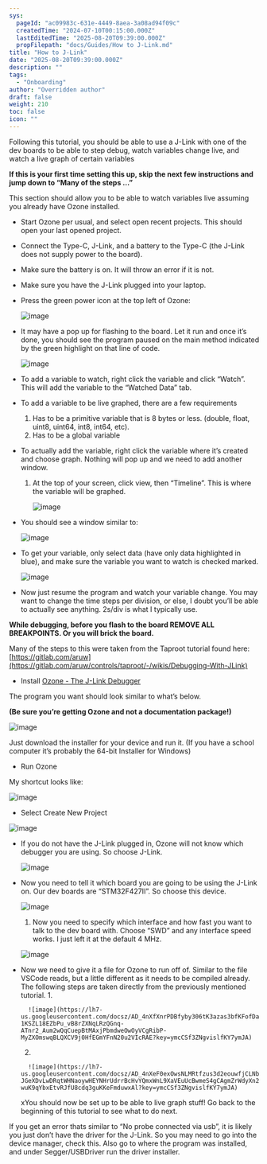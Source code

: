 ```yaml
---
sys:
  pageId: "ac09983c-631e-4449-8aea-3a08ad94f09c"
  createdTime: "2024-07-10T00:15:00.000Z"
  lastEditedTime: "2025-08-20T09:39:00.000Z"
  propFilepath: "docs/Guides/How to J-Link.md"
title: "How to J-Link"
date: "2025-08-20T09:39:00.000Z"
description: ""
tags:
  - "Onboarding"
author: "Overridden author"
draft: false
weight: 210
toc: false
icon: ""
---
```


Following this tutorial, you should be able to use a J-Link with one of the dev boards to be able to step debug, watch variables change live, and watch a live graph of certain variables

**If this is your first time setting this up, skip the next few instructions and jump down to “Many of the steps …”**

This section should allow you to be able to watch variables live assuming you already have Ozone installed.

- Start Ozone per usual, and select open recent projects. This should open your last opened project.
- Connect the Type-C, J-Link, and a battery to the Type-C (the J-Link does not supply power to the board).
- Make sure the battery is on. It will throw an error if it is not.
- Make sure you have the J-Link plugged into your laptop.
- Press the green power icon at the top left of Ozone:

	![image](https://lh7-us.googleusercontent.com/docsz/AD_4nXdP3A4OMfzM_GJzlhvpkm8kCJgLotjg34mSOigQHKF2DEK_YGEYwWl6SDrtpMtQy4L1li7c-ppXwrpChbZEhSwgJLmFYj9yv-oNWbtxWaP2JVqAJ2ecfT5_AOrZrGagvszVrawYkqgc5WuvvcK5YITALtOK?key=ymcCSf3ZNgvislfKY7ymJA)
- It may have a pop up for flashing to the board. Let it run and once it’s done, you should see the program paused on the main method indicated by the green highlight on that line of code.

	![image](https://lh7-us.googleusercontent.com/docsz/AD_4nXczVFQK0sIbEzO3rZrQVAppSNV-en_5FnxIe0YpeJzzDp6VhOJDFIuPLf8i9YnvU74YDK_e0dhJ0VreVEsEO4tXosieL5Yf2DY-ZXOKHHijINLbEn5-ZT_tn7vWoM2ksxB-V8mgSH2DBr5t12vWVp43IR1D?key=ymcCSf3ZNgvislfKY7ymJA)
- To add a variable to watch, right click the variable and click “Watch”. This will add the variable to the “Watched Data” tab.
- To add a variable to be live graphed, there are a few requirements
	1. Has to be a primitive variable that is 8 bytes or less. (double, float, uint8, uint64, int8, int64, etc).
	2. Has to be a global variable
- To actually add the variable, right click the variable where it’s created and choose graph. Nothing will pop up and we need to add another window.
	1. At the top of your screen, click view, then “Timeline”. This is where the variable will be graphed.

		![image](https://lh7-us.googleusercontent.com/docsz/AD_4nXct2R9i5u2i5QNpE9ORK_MPT2AAiLVJasifyeI44kY74k473L3m5qlVt4tMkFblRoVSl7DLon-4CPLF-sIY1XwBXUBnT2WSiN_k29ibEplHEyi7bT1gAtYWpzdNyOuOdEW1BPazumYs03pBipOvfSgHjgug?key=ymcCSf3ZNgvislfKY7ymJA)
- You should see a window similar to:

	![image](https://lh7-us.googleusercontent.com/docsz/AD_4nXeK-NIOkrGsZ1Hoen0k-jj6rrgXUDVFtoJSxjLD9oq9XUCanVP-adrRbJvdE53OVp4OBzey3VsQYtulkfhbYpV5HvHOSb8JMExvB77UWnYb9v-xQznOgFxq7z-7U_8tzlIJImkWR_FjDpsrKA2PGaGA730?key=ymcCSf3ZNgvislfKY7ymJA)
- To get your variable, only select data (have only data highlighted in blue), and make sure the variable you want to watch is checked marked.

	![image](https://lh7-us.googleusercontent.com/docsz/AD_4nXf6m4nnt-CmR44hARinzCBzMpvATcrAXWoTzIG1YfkS5ci5fJUGUMW2weIMzHICg4ba9giAvh8-s04slp_EkT53As1eqnD917PH_jeLfCV6yEzBpdtzP0vbYAT_J7kNdvvaHTIOxLnFAAOEg5MXH6kovFi6?key=ymcCSf3ZNgvislfKY7ymJA)
- Now just resume the program and watch your variable change. You may want to change the time steps per division, or else, I doubt you’ll be able to actually see anything. 2s/div is what I typically use.

**While debugging, before you flash to the board REMOVE ALL BREAKPOINTS. Or you will brick the board.**

Many of the steps to this were taken from the Taproot tutorial found here: [https://gitlab.com/aruw](https://gitlab.com/aruw/controls/taproot/-/wikis/Debugging-With-JLink)

- Install [Ozone - The J-Link Debugger](https://www.segger.com/downloads/jlink/#J-LinkSoftwareAndDocumentationPack)

The program you want should look similar to what’s below.

**(Be sure you’re getting Ozone and not a documentation package!)**

![image](https://lh7-us.googleusercontent.com/docsz/AD_4nXcnl3y4K0RKoEwE8Rh1YRQ5XG2KqbK2gdYYSe5rqE0aIV_m_6jisKVhCl24gO-h5DqpUBNY8Vl0GXtVeoveKxa807W9IDFUNLnCal63tVc8e3o48x4fUmC1-1Xmbi9VAwxs1UWjqyGitQSb3Mmsgt52srt0?key=ymcCSf3ZNgvislfKY7ymJA)

Just download the installer for your device and run it. (If you have a school computer it’s probably the 64-bit Installer for Windows)

- Run Ozone

My shortcut looks like:

![image](https://lh7-us.googleusercontent.com/docsz/AD_4nXdUSv2Fo9E1GsREEgeYmWculwPU_pOf4USAtU1yNMWeGw40odmz3Tke8NdfkzyvjG8Gtb-wyktLVMOUL-b3QXw236K_wgQGP8xTb5J_8NojGJip_CuzZhVZELfr06CS5RoHvBJazy-BAXeyPtb2I4IEZWA?key=ymcCSf3ZNgvislfKY7ymJA)

- Select Create New Project

![image](https://lh7-us.googleusercontent.com/docsz/AD_4nXdST3cIhp9wFpw113bsWtJdPygjDIq8xOCYxIlS-UkyzCA55Kzbo-ZvvRnZ_wzaBHYws4NTESbRiq2IYClMTQ7WwLhm4Dmsqus1uAQUnL4qTu9CmkB1vaz-URYC7J9Pdt-cqKwYCYNp9MSgQgdZamU5N_U?key=ymcCSf3ZNgvislfKY7ymJA)

- If you do not have the J-Link plugged in, Ozone will not know which debugger you are using. So choose J-Link.

	![image](https://lh7-us.googleusercontent.com/docsz/AD_4nXeNU1SLP0zn-LUMM2eY5jRoXm3KtmAvmgn7aYoPd8kzfno-Y5tI-jf2rQtibbRdjSd8OG7a0HiLyjzy-ugOGWgiQ-q3s98F0l3CQoo0-E7a1VmmtRTFu1sjTMqT-LXu1JoFIHJGm5hbGMpCyTJmD4Ys_c1u?key=ymcCSf3ZNgvislfKY7ymJA)
- Now you need to tell it which board you are going to be using the J-Link on. Our dev boards are “STM32F427II”. So choose this device.

	![image](https://lh7-us.googleusercontent.com/docsz/AD_4nXfenhfCaCvv4APRdbHxQhupWUwm5hBB_3y-ancgXkuRT4NKXvICg2kODaalz7rvSNabrWmS3W2Roo2czlRl-BPKfIPDm1lETjpjjHCd0rjyLDePBEIBSzKMy5di-O0W3manHehFSVYWvW7iNXHALsVTKO8d?key=ymcCSf3ZNgvislfKY7ymJA)
	1. Now you need to specify which interface and how fast you want to talk to the dev board with. Choose “SWD” and any interface speed works. I just left it at the default 4 MHz.

	![image](https://lh7-us.googleusercontent.com/docsz/AD_4nXcA0RjJ6jm178yRUKllYdPl4Y82I86rcc3xS010pWkg_yB1o_a2PVhbc7Q4cq5Wv2xc94UMwE3DxD78V9N4r3MGHRxDp8KIdtqgdUPHQEQaBoMefkuNtAJLPrUWyNcCMd47mMlnGFAoUkCO8lMnBCRzQWIU?key=ymcCSf3ZNgvislfKY7ymJA)
- Now we need to give it a file for Ozone to run off of. Similar to the file VSCode reads, but a little different as it needs to be compiled already. The following steps are taken directly from the previously mentioned tutorial.
	1. 

		![image](https://lh7-us.googleusercontent.com/docsz/AD_4nXfXnrPDBfyby306tK3azas3bfKFofDaG6vDOevN0LCw7_S-1KSZL18EZbPu_vB8rZXNqLRzQGnq-ATnr2_Aum2wQqCuepBtMAxjPbmdweOwOyVCgRibP-MyZXOmswqBLQXCV9j0HfEGmYFnN20u2VIcRAE?key=ymcCSf3ZNgvislfKY7ymJA)
	2. 

		![image](https://lh7-us.googleusercontent.com/docsz/AD_4nXeF0exOwsNLMRtfzus3d2eouwfjCLNbVZc08fmjbklZH-JGeXDvLwDRqtWHNaoywHEYNHrUdrrBcHvYQmxWnL9XaVEuUcBwmeS4gCAgmZrWdyXn2lf99kAfW8-wuK9qYbxEtvRJfU8cdq3guKKeFmduwxAl?key=ymcCSf3ZNgvislfKY7ymJA)

	 xYou should now be set up to be able to live graph stuff! Go back to the beginning of this tutorial to see what to do next.

If you get an error thats similar to “No probe connected via usb”, it is likely you just don’t have the driver for the J-Link. So you may need to go into the device manager, check this. Also go to where the program was installed, and under Segger/USBDriver run the driver installer.
